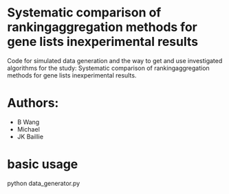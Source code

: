 # Systematic comparison of rankingaggregation methods for gene lists inexperimental results

Code for simulated data generation and the way to get and use investigated algorithms for the study: Systematic comparison of rankingaggregation methods for gene lists inexperimental results.

# Authors:
- B Wang
- Michael
- JK Baillie

# basic usage
python data_generator.py

